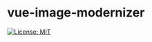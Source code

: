 # vue-image-modernizer

[![License: MIT](https://img.shields.io/badge/License-MIT-green.svg?style=flat)](https://opensource.org/licenses/MIT)
